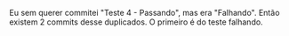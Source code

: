 Eu sem querer commitei "Teste 4 - Passando", mas era "Falhando". Então existem 2 commits desse duplicados. O primeiro é do teste falhando.